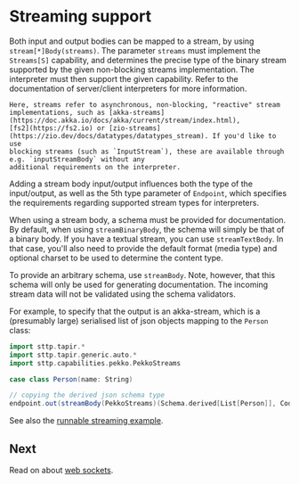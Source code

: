 # Streaming support

Both input and output bodies can be mapped to a stream, by using `stream[*]Body(streams)`. The parameter `streams` 
must implement the `Streams[S]` capability, and determines the precise type of the binary stream supported by the given
non-blocking streams implementation. The interpreter must then support the given capability. Refer to the documentation 
of server/client interpreters for more information.

```{note}
Here, streams refer to asynchronous, non-blocking, "reactive" stream implementations, such as [akka-streams](https://doc.akka.io/docs/akka/current/stream/index.html),
[fs2](https://fs2.io) or [zio-streams](https://zio.dev/docs/datatypes/datatypes_stream). If you'd like to use
blocking streams (such as `InputStream`), these are available through e.g. `inputStreamBody` without any 
additional requirements on the interpreter.
```

Adding a stream body input/output influences both the type of the input/output, as well as the 5th type parameter
of `Endpoint`, which specifies the requirements regarding supported stream types for interpreters.

When using a stream body, a schema must be provided for documentation. By default, when using `streamBinaryBody`,
the schema will simply be that of a binary body. If you have a textual stream, you can use `streamTextBody`. In that
case, you'll also need to provide the default format (media type) and optional charset to be used to determine the
content type. 

To provide an arbitrary schema, use `streamBody`. Note, however, that this schema will only be used
for generating documentation. The incoming stream data will not be validated using the schema validators.

For example, to specify that the output is an akka-stream, which is a (presumably large) serialised list of json objects 
mapping to the `Person` class:  

```scala
import sttp.tapir.*
import sttp.tapir.generic.auto.*
import sttp.capabilities.pekko.PekkoStreams

case class Person(name: String)

// copying the derived json schema type
endpoint.out(streamBody(PekkoStreams)(Schema.derived[List[Person]], CodecFormat.Json()))
```

See also the [runnable streaming example](../examples.md). 

## Next

Read on about [web sockets](websockets.md).
